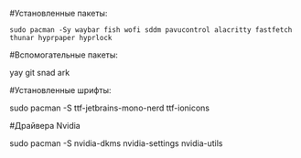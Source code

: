 #Установленные пакеты:

  	sudo pacman -Sy waybar fish wofi sddm pavucontrol alacritty fastfetch thunar hyprpaper hyprlock 

#Вспомогательные пакеты:

  yay git snad ark

#Установленные шрифты:

  sudo pacman -S ttf-jetbrains-mono-nerd ttf-ionicons

#Драйвера Nvidia

  sudo pacman -S nvidia-dkms nvidia-settings nvidia-utils
